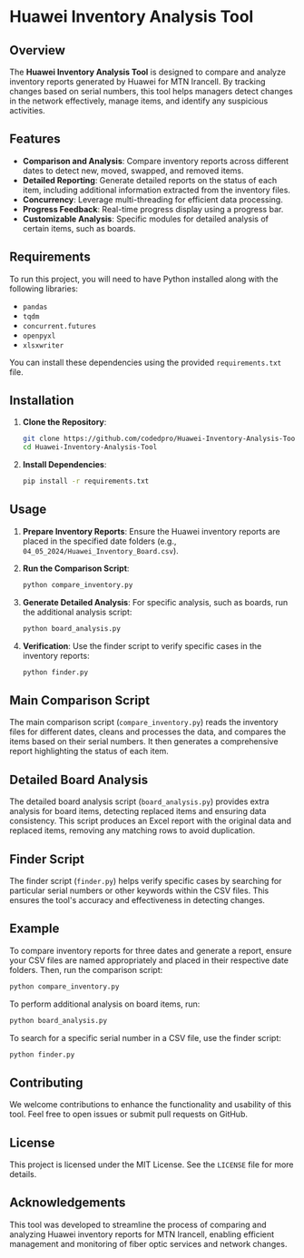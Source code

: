 # Huawei Inventory Analysis Tool

## Overview

The **Huawei Inventory Analysis Tool** is designed to compare and analyze inventory reports generated by Huawei for MTN Irancell. By tracking changes based on serial numbers, this tool helps managers detect changes in the network effectively, manage items, and identify any suspicious activities.

## Features

- **Comparison and Analysis**: Compare inventory reports across different dates to detect new, moved, swapped, and removed items.
- **Detailed Reporting**: Generate detailed reports on the status of each item, including additional information extracted from the inventory files.
- **Concurrency**: Leverage multi-threading for efficient data processing.
- **Progress Feedback**: Real-time progress display using a progress bar.
- **Customizable Analysis**: Specific modules for detailed analysis of certain items, such as boards.

## Requirements

To run this project, you will need to have Python installed along with the following libraries:

- `pandas`
- `tqdm`
- `concurrent.futures`
- `openpyxl`
- `xlsxwriter`

You can install these dependencies using the provided `requirements.txt` file.

## Installation

1. **Clone the Repository**:
   ```bash
   git clone https://github.com/codedpro/Huawei-Inventory-Analysis-Tool.git
   cd Huawei-Inventory-Analysis-Tool
   ```

2. **Install Dependencies**:
   ```bash
   pip install -r requirements.txt
   ```

## Usage

1. **Prepare Inventory Reports**: Ensure the Huawei inventory reports are placed in the specified date folders (e.g., `04_05_2024/Huawei_Inventory_Board.csv`).

2. **Run the Comparison Script**:
   ```bash
   python compare_inventory.py
   ```

3. **Generate Detailed Analysis**: For specific analysis, such as boards, run the additional analysis script:
   ```bash
   python board_analysis.py
   ```

4. **Verification**: Use the finder script to verify specific cases in the inventory reports:
   ```bash
   python finder.py
   ```

## Main Comparison Script

The main comparison script (`compare_inventory.py`) reads the inventory files for different dates, cleans and processes the data, and compares the items based on their serial numbers. It then generates a comprehensive report highlighting the status of each item.

## Detailed Board Analysis

The detailed board analysis script (`board_analysis.py`) provides extra analysis for board items, detecting replaced items and ensuring data consistency. This script produces an Excel report with the original data and replaced items, removing any matching rows to avoid duplication.

## Finder Script

The finder script (`finder.py`) helps verify specific cases by searching for particular serial numbers or other keywords within the CSV files. This ensures the tool's accuracy and effectiveness in detecting changes.

## Example

To compare inventory reports for three dates and generate a report, ensure your CSV files are named appropriately and placed in their respective date folders. Then, run the comparison script:

```bash
python compare_inventory.py
```

To perform additional analysis on board items, run:

```bash
python board_analysis.py
```

To search for a specific serial number in a CSV file, use the finder script:

```bash
python finder.py
```

## Contributing

We welcome contributions to enhance the functionality and usability of this tool. Feel free to open issues or submit pull requests on GitHub.

## License

This project is licensed under the MIT License. See the `LICENSE` file for more details.

## Acknowledgements

This tool was developed to streamline the process of comparing and analyzing Huawei inventory reports for MTN Irancell, enabling efficient management and monitoring of fiber optic services and network changes.